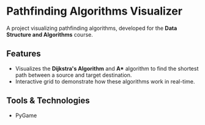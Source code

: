# Pathfinding Algorithms Visualizer

A project visualizing pathfinding algorithms, developed for the **Data Structure and Algorithms** course.

## Features
- Visualizes the **Dijkstra's Algorithm** and **A\*** algorithm to find the shortest path between a source and target destination.
- Interactive grid to demonstrate how these algorithms work in real-time.

## Tools & Technologies
- PyGame




